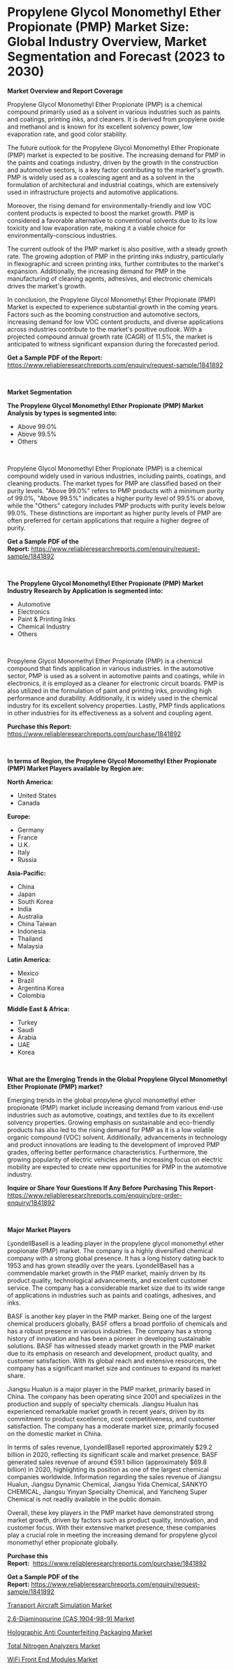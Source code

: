 <p><h1>Propylene Glycol Monomethyl Ether Propionate (PMP) Market Size: Global Industry Overview, Market Segmentation and Forecast (2023 to 2030)</h1></p><p><strong>Market Overview and Report Coverage</strong></p>
<p><p>Propylene Glycol Monomethyl Ether Propionate (PMP) is a chemical compound primarily used as a solvent in various industries such as paints and coatings, printing inks, and cleaners. It is derived from propylene oxide and methanol and is known for its excellent solvency power, low evaporation rate, and good color stability.</p><p>The future outlook for the Propylene Glycol Monomethyl Ether Propionate (PMP) market is expected to be positive. The increasing demand for PMP in the paints and coatings industry, driven by the growth in the construction and automotive sectors, is a key factor contributing to the market's growth. PMP is widely used as a coalescing agent and as a solvent in the formulation of architectural and industrial coatings, which are extensively used in infrastructure projects and automotive applications.</p><p>Moreover, the rising demand for environmentally-friendly and low VOC content products is expected to boost the market growth. PMP is considered a favorable alternative to conventional solvents due to its low toxicity and low evaporation rate, making it a viable choice for environmentally-conscious industries.</p><p>The current outlook of the PMP market is also positive, with a steady growth rate. The growing adoption of PMP in the printing inks industry, particularly in flexographic and screen printing inks, further contributes to the market's expansion. Additionally, the increasing demand for PMP in the manufacturing of cleaning agents, adhesives, and electronic chemicals drives the market's growth.</p><p>In conclusion, the Propylene Glycol Monomethyl Ether Propionate (PMP) Market is expected to experience substantial growth in the coming years. Factors such as the booming construction and automotive sectors, increasing demand for low VOC content products, and diverse applications across industries contribute to the market's positive outlook. With a projected compound annual growth rate (CAGR) of 11.5%, the market is anticipated to witness significant expansion during the forecasted period.</p></p>
<p><strong>Get a Sample PDF of the Report:</strong> <a href="https://www.reliableresearchreports.com/enquiry/request-sample/1841892">https://www.reliableresearchreports.com/enquiry/request-sample/1841892</a></p>
<p>&nbsp;</p>
<p><strong>Market Segmentation</strong></p>
<p><strong>The Propylene Glycol Monomethyl Ether Propionate (PMP) Market Analysis by types is segmented into:</strong></p>
<p><ul><li>Above 99.0%</li><li>Above 99.5%</li><li>Others</li></ul></p>
<p>&nbsp;</p>
<p><p>Propylene Glycol Monomethyl Ether Propionate (PMP) is a chemical compound widely used in various industries, including paints, coatings, and cleaning products. The market types for PMP are classified based on their purity levels. "Above 99.0%" refers to PMP products with a minimum purity of 99.0%, "Above 99.5%" indicates a higher purity level of 99.5% or above, while the "Others" category includes PMP products with purity levels below 99.0%. These distinctions are important as higher purity levels of PMP are often preferred for certain applications that require a higher degree of purity.</p></p>
<p><strong>Get a Sample PDF of the Report:</strong>&nbsp;<a href="https://www.reliableresearchreports.com/enquiry/request-sample/1841892">https://www.reliableresearchreports.com/enquiry/request-sample/1841892</a></p>
<p>&nbsp;</p>
<p><strong>The Propylene Glycol Monomethyl Ether Propionate (PMP) Market Industry Research by Application is segmented into:</strong></p>
<p><ul><li>Automotive</li><li>Electronics</li><li>Paint & Printing Inks</li><li>Chemical Industry</li><li>Others</li></ul></p>
<p>&nbsp;</p>
<p><p>Propylene Glycol Monomethyl Ether Propionate (PMP) is a chemical compound that finds application in various industries. In the automotive sector, PMP is used as a solvent in automotive paints and coatings, while in electronics, it is employed as a cleaner for electronic circuit boards. PMP is also utilized in the formulation of paint and printing inks, providing high performance and durability. Additionally, it is widely used in the chemical industry for its excellent solvency properties. Lastly, PMP finds applications in other industries for its effectiveness as a solvent and coupling agent.</p></p>
<p><strong>Purchase this Report:</strong>&nbsp; <a href="https://www.reliableresearchreports.com/purchase/1841892">https://www.reliableresearchreports.com/purchase/1841892</a></p>
<p>&nbsp;</p>
<p><strong>In terms of Region, the Propylene Glycol Monomethyl Ether Propionate (PMP) Market Players available by Region are:</strong></p>
<p>
    <p> <strong> North America: </strong>
        <ul>
            <li>United States</li>
            <li>Canada</li>
        </ul>
        </p> 
    <p> <strong> Europe: </strong>
        <ul>
            <li>Germany</li>
            <li>France</li>
            <li>U.K.</li>
            <li>Italy</li>
            <li>Russia</li>
        </ul>
        </p> 
    <p> <strong> Asia-Pacific: </strong>
        <ul>
            <li>China</li>
            <li>Japan</li>
            <li>South Korea</li>
            <li>India</li>
            <li>Australia</li>
            <li>China Taiwan</li>
            <li>Indonesia</li>
            <li>Thailand</li>
            <li>Malaysia</li>
        </ul>
        </p> 
    <p> <strong> Latin America: </strong>
        <ul>
            <li>Mexico</li>
            <li>Brazil</li>
            <li>Argentina Korea</li>
            <li>Colombia</li>
        </ul>
        </p> 
    <p> <strong> Middle East & Africa: </strong>
        <ul>
            <li>Turkey</li>
            <li>Saudi</li>
            <li>Arabia</li>
            <li>UAE</li>
            <li>Korea</li>
        </ul>
    </p>
    </p>
<p>&nbsp;</p>
<p><strong>What are the Emerging Trends in the Global Propylene Glycol Monomethyl Ether Propionate (PMP) market?</strong></p>
<p><p>Emerging trends in the global propylene glycol monomethyl ether propionate (PMP) market include increasing demand from various end-use industries such as automotive, coatings, and textiles due to its excellent solvency properties. Growing emphasis on sustainable and eco-friendly products has also led to the rising demand for PMP as it is a low volatile organic compound (VOC) solvent. Additionally, advancements in technology and product innovations are leading to the development of improved PMP grades, offering better performance characteristics. Furthermore, the growing popularity of electric vehicles and the increasing focus on electric mobility are expected to create new opportunities for PMP in the automotive industry.</p></p>
<p><strong>Inquire or Share Your Questions If Any Before Purchasing This Report</strong>- <a href="https://www.reliableresearchreports.com/enquiry/pre-order-enquiry/1841892">https://www.reliableresearchreports.com/enquiry/pre-order-enquiry/1841892</a></p>
<p>&nbsp;</p>
<p><strong>Major Market Players</strong></p>
<p><p>LyondellBasell is a leading player in the propylene glycol monomethyl ether propionate (PMP) market. The company is a highly diversified chemical company with a strong global presence. It has a long history dating back to 1953 and has grown steadily over the years. LyondellBasell has a commendable market growth in the PMP market, mainly driven by its product quality, technological advancements, and excellent customer service. The company has a considerable market size due to its wide range of applications in industries such as paints and coatings, adhesives, and inks.</p><p>BASF is another key player in the PMP market. Being one of the largest chemical producers globally, BASF offers a broad portfolio of chemicals and has a robust presence in various industries. The company has a strong history of innovation and has been a pioneer in developing sustainable solutions. BASF has witnessed steady market growth in the PMP market due to its emphasis on research and development, product quality, and customer satisfaction. With its global reach and extensive resources, the company has a significant market size and continues to expand its market share.</p><p>Jiangsu Hualun is a major player in the PMP market, primarily based in China. The company has been operating since 2001 and specializes in the production and supply of specialty chemicals. Jiangsu Hualun has experienced remarkable market growth in recent years, driven by its commitment to product excellence, cost competitiveness, and customer satisfaction. The company has a moderate market size, primarily focused on the domestic market in China.</p><p>In terms of sales revenue, LyondellBasell reported approximately $29.2 billion in 2020, reflecting its significant scale and market presence. BASF generated sales revenue of around €59.1 billion (approximately $69.8 billion) in 2020, highlighting its position as one of the largest chemical companies worldwide. Information regarding the sales revenue of Jiangsu Hualun, Jiangsu Dynamic Chemical, Jiangsu Yida Chemical, SANKYO CHEMICAL, Jiangsu Yinyan Specialty Chemical, and Yancheng Super Chemical is not readily available in the public domain.</p><p>Overall, these key players in the PMP market have demonstrated strong market growth, driven by factors such as product quality, innovation, and customer focus. With their extensive market presence, these companies play a crucial role in meeting the increasing demand for propylene glycol monomethyl ether propionate globally.</p></p>
<p><strong>Purchase this Report:</strong>&nbsp;&nbsp;<a href="https://www.reliableresearchreports.com/purchase/1841892">https://www.reliableresearchreports.com/purchase/1841892</a></p>
<p></p>
<p><strong>Get a Sample PDF of the Report:</strong>&nbsp;<a href="https://www.reliableresearchreports.com/enquiry/request-sample/1841892">https://www.reliableresearchreports.com/enquiry/request-sample/1841892</a></p>
<p><p><a href="https://medium.com/@orinsmitham1985/transport-aircraft-simulation-market-furnishes-information-on-market-share-market-trends-and-bfa2f292f1fc">Transport Aircraft Simulation Market</a></p><p><a href="https://www.linkedin.com/pulse/26-diaminopurine-cas-1904-98-9-market-size-2023-2030/">2,6-Diaminopurine (CAS 1904-98-9) Market</a></p><p><a href="https://medium.com/@carrolltorp/holographic-anti-counterfeiting-packaging-market-insight-market-trends-growth-forecasted-from-c8f05c06482f">Holographic Anti Counterfeiting Packaging Market</a></p><p><a href="https://github.com/pizolina/Market-Research-Report-List-1/blob/main/total-nitrogen-analyzers-market.md">Total Nitrogen Analyzers Market</a></p><p><a href="https://www.linkedin.com/pulse/wifi-front-end-modules-market-size-2023-2030-global-industrial/">WiFi Front End Modules Market</a></p></p>